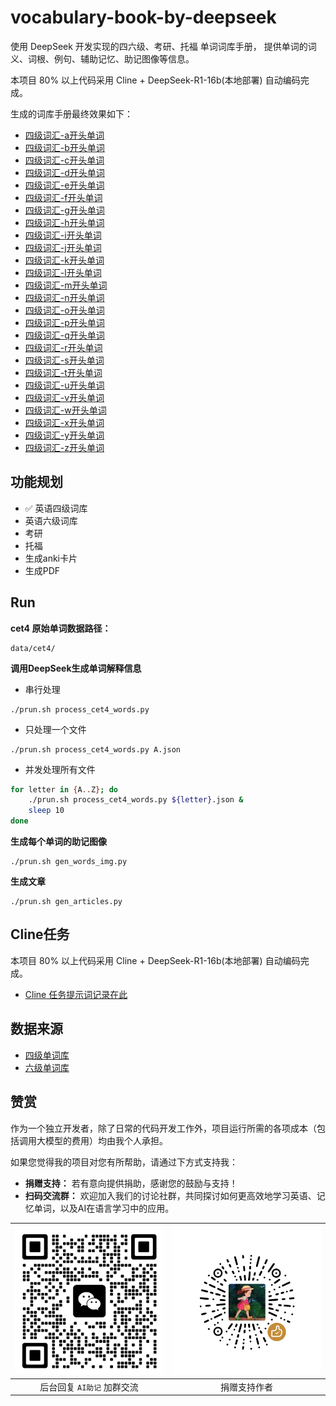# vocabulary-book-by-deepseek

使用 DeepSeek 开发实现的四六级、考研、托福 单词词库手册， 提供单词的词义、词根、例句、辅助记忆、助记图像等信息。

本项目 80% 以上代码采用 Cline + DeepSeek-R1-16b(本地部署) 自动编码完成。

生成的词库手册最终效果如下：

- [四级词汇-a开头单词](https://www.vxiaozhi.com/2025/02/11/cet4-a/)
- [四级词汇-b开头单词](https://www.vxiaozhi.com/2025/02/11/cet4-b/)
- [四级词汇-c开头单词](https://www.vxiaozhi.com/2025/02/11/cet4-c/)
- [四级词汇-d开头单词](https://www.vxiaozhi.com/2025/02/11/cet4-d/)
- [四级词汇-e开头单词](https://www.vxiaozhi.com/2025/02/11/cet4-e/)
- [四级词汇-f开头单词](https://www.vxiaozhi.com/2025/02/11/cet4-f/)
- [四级词汇-g开头单词](https://www.vxiaozhi.com/2025/02/11/cet4-g/)
- [四级词汇-h开头单词](https://www.vxiaozhi.com/2025/02/11/cet4-h/)
- [四级词汇-i开头单词](https://www.vxiaozhi.com/2025/02/11/cet4-i/)
- [四级词汇-j开头单词](https://www.vxiaozhi.com/2025/02/11/cet4-j/)
- [四级词汇-k开头单词](https://www.vxiaozhi.com/2025/02/11/cet4-k/)
- [四级词汇-l开头单词](https://www.vxiaozhi.com/2025/02/11/cet4-l/)
- [四级词汇-m开头单词](https://www.vxiaozhi.com/2025/02/11/cet4-m/)
- [四级词汇-n开头单词](https://www.vxiaozhi.com/2025/02/11/cet4-n/)
- [四级词汇-o开头单词](https://www.vxiaozhi.com/2025/02/11/cet4-o/)
- [四级词汇-p开头单词](https://www.vxiaozhi.com/2025/02/11/cet4-p/)
- [四级词汇-q开头单词](https://www.vxiaozhi.com/2025/02/11/cet4-q/)
- [四级词汇-r开头单词](https://www.vxiaozhi.com/2025/02/11/cet4-r/)
- [四级词汇-s开头单词](https://www.vxiaozhi.com/2025/02/11/cet4-s/)
- [四级词汇-t开头单词](https://www.vxiaozhi.com/2025/02/11/cet4-t/)
- [四级词汇-u开头单词](https://www.vxiaozhi.com/2025/02/11/cet4-u/)
- [四级词汇-v开头单词](https://www.vxiaozhi.com/2025/02/11/cet4-v/)
- [四级词汇-w开头单词](https://www.vxiaozhi.com/2025/02/11/cet4-w/)
- [四级词汇-x开头单词](https://www.vxiaozhi.com/2025/02/11/cet4-x/)
- [四级词汇-y开头单词](https://www.vxiaozhi.com/2025/02/11/cet4-y/)
- [四级词汇-z开头单词](https://www.vxiaozhi.com/2025/02/11/cet4-z/)


## 功能规划

- ✅ 英语四级词库
- 英语六级词库
- 考研
- 托福
- 生成anki卡片
- 生成PDF

## Run

**cet4 原始单词数据路径：**

```
data/cet4/
```

**调用DeepSeek生成单词解释信息**

- 串行处理

```
./prun.sh process_cet4_words.py
```

- 只处理一个文件

```
./prun.sh process_cet4_words.py A.json
```

- 并发处理所有文件

```bash
for letter in {A..Z}; do 
    ./prun.sh process_cet4_words.py ${letter}.json &
    sleep 10
done
```

**生成每个单词的助记图像**

```
./prun.sh gen_words_img.py
```

**生成文章**

```
./prun.sh gen_articles.py
```

## Cline任务

本项目 80% 以上代码采用 Cline + DeepSeek-R1-16b(本地部署) 自动编码完成。

-  [Cline 任务提示词记录在此](docs/cline_tasks.md)

## 数据来源

- [四级单词库](https://github.com/cuttlin/Vocabulary-of-CET-4)
- [六级单词库](https://github.com/KyleBing/english-vocabulary)

## 赞赏

作为一个独立开发者，除了日常的代码开发工作外，项目运行所需的各项成本（包括调用大模型的费用）均由我个人承担。

如果您觉得我的项目对您有所帮助，请通过下方式支持我：

- **捐赠支持：** 若有意向提供捐助，感谢您的鼓励与支持！
- **扫码交流群：** 欢迎加入我们的讨论社群，共同探讨如何更高效地学习英语、记忆单词，以及AI在语言学习中的应用。


|![mp](imgs/mp.png)|![赞赏](imgs/qr.png)|
|:-:|:-:|
|后台回复 `AI助记` 加群交流|捐赠支持作者|

